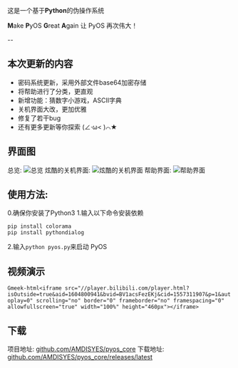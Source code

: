 这是一个基于**Python**的伪操作系统

**M**ake **P**yOS **G**reat **A**gain
让 PyOS 再次伟大！

--

## 本次更新的内容
- 密码系统更新，采用外部文件base64加密存储
- 将帮助进行了分类，更直观
- 新增功能：猜数字小游戏，ASCII字典
- 关机界面大改，更加优雅
- 修复了若干bug
- 还有更多更新等你探索 (∠·ω< )⌒★

## 界面图
总览:
 ![总览](https://www.freeimg.cn/i/2024/09/14/66e59d203e97d.webp) 
炫酷的关机界面:
 ![炫酷的关机界面](https://www.freeimg.cn/i/2024/09/14/66e59cc76474e.webp) 
帮助界面:
 ![帮助界面](https://www.freeimg.cn/i/2024/09/14/66e59ed4d2266.webp) 

## 使用方法:
0.确保你安装了Python3
1.输入以下命令安装依赖
```
pip install colorama
pip install pythondialog
```

2.输入`python pyos.py`来启动 PyOS

## 视频演示
`Gmeek-html<iframe src="//player.bilibili.com/player.html?isOutside=true&aid=1604800941&bvid=BV1acsFezEKj&cid=1557311907&p=1&autoplay=0" scrolling="no" border="0" frameborder="no" framespacing="0" allowfullscreen="true" width="100%" height="460px"></iframe>`

## 下载
项目地址:  [github.com/AMDISYES/pyos_core](https://github.com/AMDISYES/pyos_core) 
下载地址:  [github.com/AMDISYES/pyos_core/releases/latest](https://github.com/AMDISYES/pyos_core/releases/latest) 